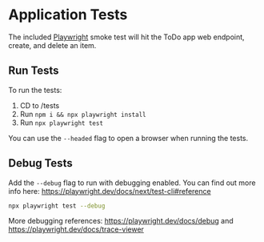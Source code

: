 # Application Tests

The included [Playwright](https://playwright.dev/) smoke test will hit the ToDo app web endpoint, create, and delete an item.

## Run Tests

To run the tests:

1. CD to /tests
2. Run `npm i && npx playwright install`
3. Run `npx playwright test`

You can use the `--headed` flag to open a browser when running the tests.

## Debug Tests

Add the `--debug` flag to run with debugging enabled. You can find out more info here: https://playwright.dev/docs/next/test-cli#reference

```bash
npx playwright test --debug
```

More debugging references: https://playwright.dev/docs/debug and https://playwright.dev/docs/trace-viewer